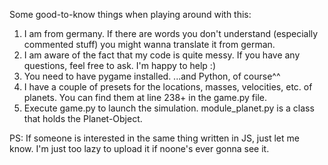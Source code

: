 Some good-to-know things when playing around with this:
  1. I am from germany. If there are words you don't understand (especially commented stuff) you might wanna translate it from german.
  2. I am aware of the fact that my code is quite messy. If you have any questions, feel free to ask. I'm happy to help :)
  3. You need to have pygame installed. ...and Python, of course^^
  4. I have a couple of presets for the locations, masses, velocities, etc. of planets. You can find them at line 238+ in the game.py file.
  5. Execute game.py to launch the simulation. module_planet.py is a class that holds the Planet-Object.
  
PS: If someone is interested in the same thing written in JS, just let me know. I'm just too lazy to upload it if noone's ever gonna see it.
